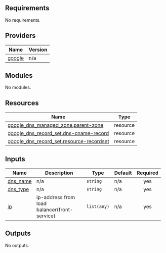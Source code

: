 <!-- BEGIN_TF_DOCS -->
## Requirements

No requirements.

## Providers

| Name | Version |
|------|---------|
| <a name="provider_google"></a> [google](#provider\_google) | n/a |

## Modules

No modules.

## Resources

| Name | Type |
|------|------|
| [google_dns_managed_zone.parent-zone](https://registry.terraform.io/providers/hashicorp/google/latest/docs/resources/dns_managed_zone) | resource |
| [google_dns_record_set.dns-cname-record](https://registry.terraform.io/providers/hashicorp/google/latest/docs/resources/dns_record_set) | resource |
| [google_dns_record_set.resource-recordset](https://registry.terraform.io/providers/hashicorp/google/latest/docs/resources/dns_record_set) | resource |

## Inputs

| Name | Description | Type | Default | Required |
|------|-------------|------|---------|:--------:|
| <a name="input_dns_name"></a> [dns\_name](#input\_dns\_name) | n/a | `string` | n/a | yes |
| <a name="input_dns_type"></a> [dns\_type](#input\_dns\_type) | n/a | `string` | n/a | yes |
| <a name="input_ip"></a> [ip](#input\_ip) | ip-address from load balancer(front-service) | `list(any)` | n/a | yes |

## Outputs

No outputs.
<!-- END_TF_DOCS -->